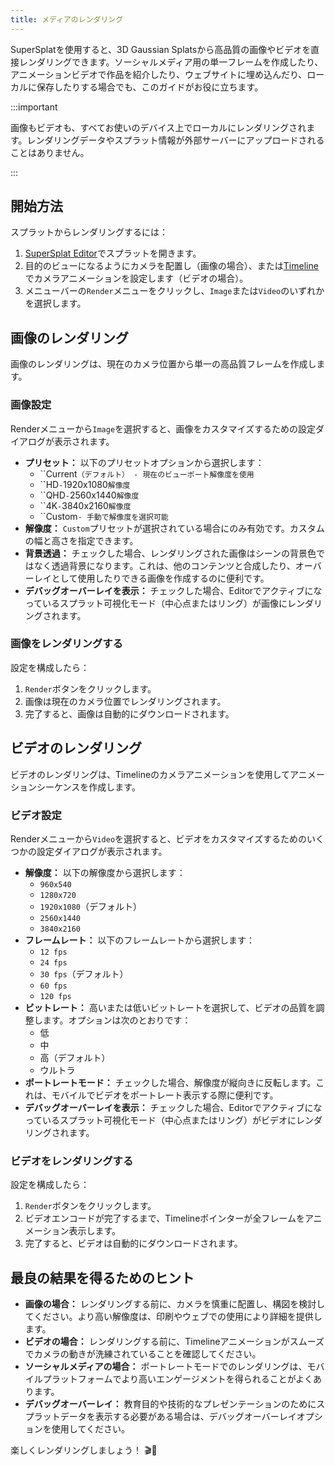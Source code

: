 ```yaml
---
title: メディアのレンダリング
---
```


SuperSplatを使用すると、3D Gaussian Splatsから高品質の画像やビデオを直接レンダリングできます。ソーシャルメディア用の単一フレームを作成したり、アニメーションビデオで作品を紹介したり、ウェブサイトに埋め込んだり、ローカルに保存したりする場合でも、このガイドがお役に立ちます。

:::important

画像もビデオも、すべてお使いのデバイス上でローカルにレンダリングされます。レンダリングデータやスプラット情報が外部サーバーにアップロードされることはありません。

:::

## 開始方法

スプラットからレンダリングするには：

1. [SuperSplat Editor](https://superspl.at/editor)でスプラットを開きます。
2. 目的のビューになるようにカメラを配置し（画像の場合）、または[Timeline](timeline.md)でカメラアニメーションを設定します（ビデオの場合）。
3. メニューバーの`Render`メニューをクリックし、`Image`または`Video`のいずれかを選択します。

## 画像のレンダリング

画像のレンダリングは、現在のカメラ位置から単一の高品質フレームを作成します。

### 画像設定

Renderメニューから`Image`を選択すると、画像をカスタマイズするための設定ダイアログが表示されます。

- **プリセット：** 以下のプリセットオプションから選択します：
  - ``Current`（デフォルト） - 現在のビューポート解像度を使用`
  - ``HD` - `1920x1080`解像度`
  - ``QHD` - `2560x1440`解像度`
  - ``4K` - `3840x2160`解像度`
  - ``Custom`- 手動で解像度を選択可能`
- **解像度：** `Custom`プリセットが選択されている場合にのみ有効です。カスタムの幅と高さを指定できます。
- **背景透過：** チェックした場合、レンダリングされた画像はシーンの背景色ではなく透過背景になります。これは、他のコンテンツと合成したり、オーバーレイとして使用したりできる画像を作成するのに便利です。
- **デバッグオーバーレイを表示：** チェックした場合、Editorでアクティブになっているスプラット可視化モード（中心点またはリング）が画像にレンダリングされます。

### 画像をレンダリングする

設定を構成したら：

1. `Render`ボタンをクリックします。
2. 画像は現在のカメラ位置でレンダリングされます。
3. 完了すると、画像は自動的にダウンロードされます。

## ビデオのレンダリング

ビデオのレンダリングは、Timelineのカメラアニメーションを使用してアニメーションシーケンスを作成します。

### ビデオ設定

Renderメニューから`Video`を選択すると、ビデオをカスタマイズするためのいくつかの設定ダイアログが表示されます。

- **解像度：** 以下の解像度から選択します：
  - `960x540`
  - `1280x720`
  - `1920x1080`（デフォルト）
  - `2560x1440`
  - `3840x2160`
- **フレームレート：** 以下のフレームレートから選択します：
  - `12 fps`
  - `24 fps`
  - `30 fps`（デフォルト）
  - `60 fps`
  - `120 fps`
- **ビットレート：** 高いまたは低いビットレートを選択して、ビデオの品質を調整します。オプションは次のとおりです：
  - 低
  - 中
  - 高（デフォルト）
  - ウルトラ
- **ポートレートモード：** チェックした場合、解像度が縦向きに反転します。これは、モバイルでビデオをポートレート表示する際に便利です。
- **デバッグオーバーレイを表示：** チェックした場合、Editorでアクティブになっているスプラット可視化モード（中心点またはリング）がビデオにレンダリングされます。

### ビデオをレンダリングする

設定を構成したら：

1. `Render`ボタンをクリックします。
2. ビデオエンコードが完了するまで、Timelineポインターが全フレームをアニメーション表示します。
3. 完了すると、ビデオは自動的にダウンロードされます。

## 最良の結果を得るためのヒント

- **画像の場合：** レンダリングする前に、カメラを慎重に配置し、構図を検討してください。より高い解像度は、印刷やウェブでの使用により詳細を提供します。
- **ビデオの場合：** レンダリングする前に、Timelineアニメーションがスムーズでカメラの動きが洗練されていることを確認してください。
- **ソーシャルメディアの場合：** ポートレートモードでのレンダリングは、モバイルプラットフォームでより高いエンゲージメントを得られることがよくあります。
- **デバッグオーバーレイ：** 教育目的や技術的なプレゼンテーションのためにスプラットデータを表示する必要がある場合は、デバッグオーバーレイオプションを使用してください。

楽しくレンダリングしましょう！ 🎬📸
